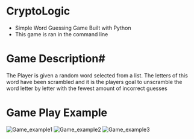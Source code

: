 # CryptoLogic
- Simple Word Guessing Game Built with Python
- This game is ran in the command line


# Game Description#
The Player is given a random word selected from a list. The letters of this word have
been scrambled and it is the players goal to unscramble the word letter by letter with the
fewest amount of incorrect guesses

# Game Play Example
![Game_example1](https://user-images.githubusercontent.com/89806393/135562052-6d45b021-f625-4f52-9728-c7750200f023.jpg)
![Game_example2](https://user-images.githubusercontent.com/89806393/135562088-f46fc454-9242-478b-bf5c-b6dfa784ff00.jpg)
![Game_example3](https://user-images.githubusercontent.com/89806393/135562092-a43c95c4-ebd1-4ee3-a7da-42aa2d4c2560.jpg)
